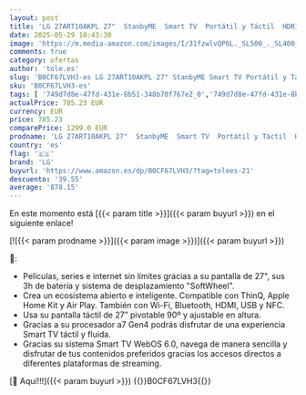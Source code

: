 ```yaml
---
layout: post
title: 'LG 27ART10AKPL 27"  StanbyME  Smart TV  Portátil y Táctil  HDR10  WebOS 6.0  Procesador Inteligente Alta Potencia  Color Beige'
date: 2025-05-29 10:43:30
image: 'https://m.media-amazon.com/images/I/31fzwlvQP6L._SL500_._SL400_.jpg'
comments: true
category: ofertas
author: 'tole.es'
slug: 'B0CF67LVH3-es LG 27ART10AKPL 27" StanbyME Smart TV Portátil y Táctil...'
sku: 'B0CF67LVH3-es'
tags: [ '749d7d8e-47fd-431e-8b51-348b70f767e2_0','749d7d8e-47fd-431e-8b51-348b70f767e2_6901','Arborist Merchandising Root','Electrónica','Self Service','Special Features Stores','TV, vídeo y home cinema','Televisores','Top Brands Tech Selection','Top Brands Tech TVs','lg','smart','tv','🇪🇸', ]
actualPrice: 785.23 EUR
currency: EUR
price: 785.23
comparePrice: 1299.0 EUR
prodname: 'LG 27ART10AKPL 27"  StanbyME  Smart TV  Portátil y Táctil  HDR10  WebOS 6.0  Procesador Inteligente Alta Potencia  Color Beige'
country: 'es'
flag: '🇪🇸'
brand: 'LG'
buyurl: 'https://www.amazon.es/dp/B0CF67LVH3/?tag=tolees-21'
descuento: '39.55'
average: '878.15'
---
```


En este momento está [{{< param title >}}]({{< param buyurl >}}) en el siguiente enlace!

[![{{< param prodname >}}]({{< param image >}})]({{< param buyurl >}})

🔎:

- Películas, series e internet sin límites gracias a su pantalla de 27", sus 3h de batería y sistema de desplazamiento "SoftWheel".
- Crea un ecosistema abierto e inteligente. Compatible con ThinQ, Apple Home Kit y Air Play. También con Wi-Fi, Bluetooth, HDMI, USB y NFC.
- Usa su pantalla táctil de 27” pivotable 90º y ajustable en altura.
- Gracias a su procesador a7 Gen4 podrás disfrutar de una experiencia Smart TV táctil y fluida.
- Gracias su sistema Smart TV WebOS 6.0, navega de manera sencilla y disfrutar de tus contenidos preferidos gracias los accesos directos a diferentes plataformas de streaming.

[🛒 Aquí!!!]({{< param buyurl >}})
{{<world>}}B0CF67LVH3{{</world>}}
